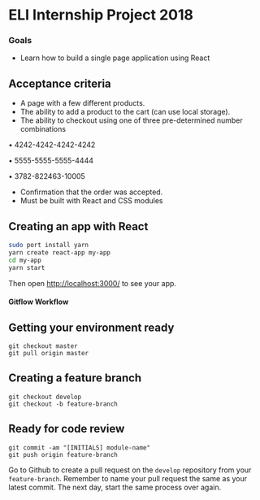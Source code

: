 # ELI Internship Project 2018

### Goals
* Learn how to build a single page application using React

## Acceptance criteria ##
* A page with a few different products.
* The ability to add a product to the cart (can use local storage).
* The ability to checkout using one of three pre-determined number combinations

• 4242-4242-4242-4242

• 5555-5555-5555-4444

• 3782-822463-10005

* Confirmation that the order was accepted.
* Must be built with React and CSS modules

## Creating an app with React

```sh
sudo port install yarn
yarn create react-app my-app
cd my-app
yarn start
```

Then open [http://localhost:3000/](http://localhost:3000/) to see your app.<br>

#### Gitflow Workflow ####

## Getting your environment ready ##
```
git checkout master
git pull origin master
```

## Creating a feature branch ##
```
git checkout develop
git checkout -b feature-branch
```

## Ready for code review ##
```
git commit -am "[INITIALS] module-name"
git push origin feature-branch
```

Go to Github to create a pull request on the `develop` repository from your `feature-branch`. Remember to name your pull request the same as your latest commit. The next day, start the same process over again.